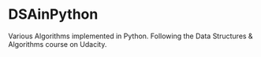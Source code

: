 # DSAinPython
Various Algorithms implemented in Python. Following the Data Structures &amp; Algorithms course on Udacity.
